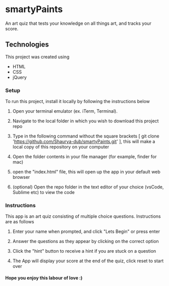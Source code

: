 # smartyPaints

An art quiz that tests your knowledge on all things art, and tracks your score.

## Technologies

This project was created using

- HTML
- CSS
- jQuery

### Setup

To run this project, install it locally by following the instructions below

1. Open your terminal emulator (ex. iTerm, Terminal).

2. Navigate to the local folder in which you wish to download this project repo

3. Type in the following command without the square brackets [ git clone 'https://github.com/Shaurya-dub/smartyPaints.git' ], this will make a local copy of this repository on your computer

4. Open the folder contents in your file manager (for example, finder for mac)

5. open the "index.html" file, this will open up the app in your default web browser

6. (optional) Open the repo folder in the text editor of your choice (vsCode, Sublime etc) to view the code

### Instructions

This app is an art quiz consisting of multiple choice questions. Instructions are as follows

1. Enter your name when prompted, and click "Lets Begin" or press enter

2. Answer the questions as they appear by clicking on the correct option

3. Click the "hint" button to receive a hint if you are stuck on a question

4. The App will display your score at the end of the quiz, click reset to start over

#### Hope you enjoy this labour of love :)
